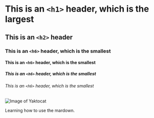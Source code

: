 # This is an `<h1>` header, which is the largest

## This is an `<h2>` header

### This is an `<h6>` header, which is the smallest

#### This is an `<h6>` header, which is the smallest

##### This is an `<h6>` header, which is the smallest

###### This is an `<h6>` header, which is the smallest

![Image of Yaktocat](https://octodex.github.com/images/yaktocat.png)

Learning how to use the mardown.
